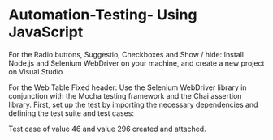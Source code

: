 # Automation-Testing- Using JavaScript

For the Radio buttons, Suggestio, Checkboxes and Show / hide:
Install Node.js and Selenium WebDriver on your machine, and create a new project on Visual Studio
 
For the Web Table Fixed header:
Use the Selenium WebDriver library in conjunction with the Mocha testing framework and the Chai assertion library.
First, set up the test by importing the necessary dependencies and defining the test suite and test cases:

Test case of value 46 and value 296 created and attached.

